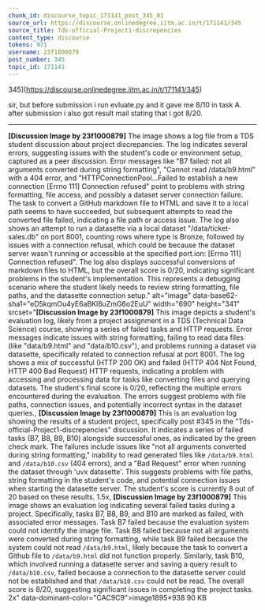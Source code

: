 ```yaml
---
chunk_id: discourse_topic_171141_post_345_01
source_url: https://discourse.onlinedegree.iitm.ac.in/t/171141/345
source_title: Tds-official-Project1-discrepencies
content_type: discourse
tokens: 971
username: 23f1000879
post_number: 345
topic_id: 171141
---
```


345](https://discourse.onlinedegree.iitm.ac.in/t/171141/345)

sir, but before submission i run evluate.py and it gave me 8/10 in task A. after submission i also got result mail stating that i got 8/20.

---

**[Discussion Image by 23f1000879]** The image shows a log file from a TDS student discussion about project discrepancies. The log indicates several errors, suggesting issues with the student's code or environment setup, captured as a peer discussion. Error messages like "B7 failed: not all arguments converted during string formatting", "Cannot read /data/b9.html" with a 404 error, and "HTTPConnectionPool...Failed to establish a new connection [Errno 111] Connection refused" point to problems with string formatting, file access, and possibly a dataset server connection failure. The task to convert a GitHub markdown file to HTML and save it to a local path seems to have succeeded, but subsequent attempts to read the converted file failed, indicating a file path or access issue. The log also shows an attempt to run a datasette via a local dataset "/data/ticket-sales.db" on port 8001, counting rows where type is Bronze, followed by issues with a connection refusal, which could be because the dataset server wasn't running or accessible at the specified port.ion: [Errno 111] Connection refused". The log also displays successful conversions of markdown files to HTML, but the overall score is 0/20, indicating significant problems in the student's implementation. This represents a debugging scenario where the student likely needs to review string formatting, file paths, and the datasette connection setup." alt="image" data-base62-sha1="eD5kqmOu4yE6aBKl8uZmG6o2EuU" width="690" height="341" srcset="**[Discussion Image by 23f1000879]** This image depicts a student's evaluation log, likely from a project assignment in a TDS (Technical Data Science) course, showing a series of failed tasks and HTTP requests. Error messages indicate issues with string formatting, failing to read data files (like "data/b9.html" and "data/b10.csv"), and problems running a dataset via datasette, specifically related to connection refusal at port 8001. The log shows a mix of successful (HTTP 200 OK) and failed (HTTP 404 Not Found, HTTP 400 Bad Request) HTTP requests, indicating a problem with accessing and processing data for tasks like converting files and querying datasets. The student's final score is 0/20, reflecting the multiple errors encountered during the evaluation. The errors suggest problems with file paths, connection issues, and potentially incorrect syntax in the dataset queries., **[Discussion Image by 23f1000879]** This is an evaluation log showing the results of a student project, specifically post #345 in the "Tds-official-Project1-discrepencies" discussion. It indicates a series of failed tasks (B7, B8, B9, B10) alongside successful ones, as indicated by the green check mark. The failures include issues like "not all arguments converted during string formatting," inability to read generated files like `/data/b9.html` and `/data/b10.csv` (404 errors), and a "Bad Request" error when running the dataset through 'uvx datasette'. This suggests problems with file paths, string formatting in the student's code, and potential connection issues when starting the datasette server. The student's score is currently 8 out of 20 based on these results. 1.5x, **[Discussion Image by 23f1000879]** This image shows an evaluation log indicating several failed tasks during a project. Specifically, tasks B7, B8, B9, and B10 are marked as failed, with associated error messages. Task B7 failed because the evaluation system could not identify the image file. Task B8 failed because not all arguments were converted during string formatting, while task B9 failed because the system could not read `/data/b9.html`, likely because the task to convert a Github file to `/data/b9.html` did not function properly. Similarly, task B10, which involved running a datasette server and saving a query result to `/data/b10.csv`, failed because a connection to the datasette server could not be established and that `/data/b10.csv` could not be read. The overall score is 8/20, suggesting significant issues in completing the project tasks. 2x" data-dominant-color="CAC9C9">image1895×938 90 KB
